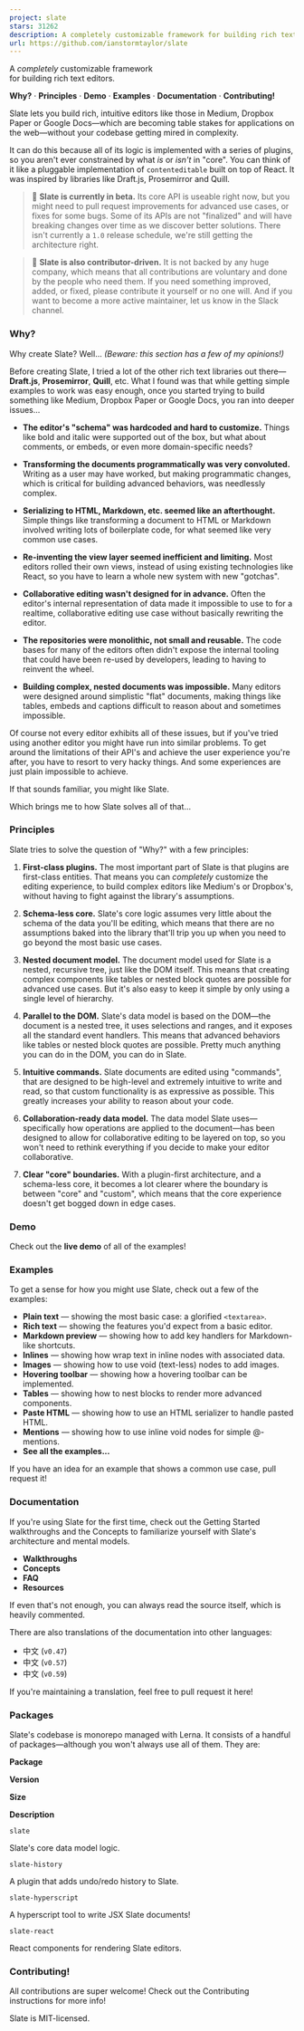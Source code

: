 ```yaml
---
project: slate
stars: 31262
description: A completely customizable framework for building rich text editors. (Currently in beta.)
url: https://github.com/ianstormtaylor/slate
---
```


A _completely_ customizable framework  
for building rich text editors.

  

**Why?** · **Principles** · **Demo** · **Examples** · **Documentation** · **Contributing!**

  

  

Slate lets you build rich, intuitive editors like those in Medium, Dropbox Paper or Google Docs—which are becoming table stakes for applications on the web—without your codebase getting mired in complexity.

It can do this because all of its logic is implemented with a series of plugins, so you aren't ever constrained by what _is_ or _isn't_ in "core". You can think of it like a pluggable implementation of `contenteditable` built on top of React. It was inspired by libraries like Draft.js, Prosemirror and Quill.

> 🤖 **Slate is currently in beta.** Its core API is useable right now, but you might need to pull request improvements for advanced use cases, or fixes for some bugs. Some of its APIs are not "finalized" and will have breaking changes over time as we discover better solutions. There isn't currently a `1.0` release schedule, we're still getting the architecture right.

> 🤖 **Slate is also contributor-driven.** It is not backed by any huge company, which means that all contributions are voluntary and done by the people who need them. If you need something improved, added, or fixed, please contribute it yourself or no one will. And if you want to become a more active maintainer, let us know in the Slack channel.

  

### Why?

Why create Slate? Well... _(Beware: this section has a few of my opinions!)_

Before creating Slate, I tried a lot of the other rich text libraries out there—**Draft.js**, **Prosemirror**, **Quill**, etc. What I found was that while getting simple examples to work was easy enough, once you started trying to build something like Medium, Dropbox Paper or Google Docs, you ran into deeper issues...

-   **The editor's "schema" was hardcoded and hard to customize.** Things like bold and italic were supported out of the box, but what about comments, or embeds, or even more domain-specific needs?
    
-   **Transforming the documents programmatically was very convoluted.** Writing as a user may have worked, but making programmatic changes, which is critical for building advanced behaviors, was needlessly complex.
    
-   **Serializing to HTML, Markdown, etc. seemed like an afterthought.** Simple things like transforming a document to HTML or Markdown involved writing lots of boilerplate code, for what seemed like very common use cases.
    
-   **Re-inventing the view layer seemed inefficient and limiting.** Most editors rolled their own views, instead of using existing technologies like React, so you have to learn a whole new system with new "gotchas".
    
-   **Collaborative editing wasn't designed for in advance.** Often the editor's internal representation of data made it impossible to use to for a realtime, collaborative editing use case without basically rewriting the editor.
    
-   **The repositories were monolithic, not small and reusable.** The code bases for many of the editors often didn't expose the internal tooling that could have been re-used by developers, leading to having to reinvent the wheel.
    
-   **Building complex, nested documents was impossible.** Many editors were designed around simplistic "flat" documents, making things like tables, embeds and captions difficult to reason about and sometimes impossible.
    

Of course not every editor exhibits all of these issues, but if you've tried using another editor you might have run into similar problems. To get around the limitations of their API's and achieve the user experience you're after, you have to resort to very hacky things. And some experiences are just plain impossible to achieve.

If that sounds familiar, you might like Slate.

Which brings me to how Slate solves all of that...

  

### Principles

Slate tries to solve the question of "Why?" with a few principles:

1.  **First-class plugins.** The most important part of Slate is that plugins are first-class entities. That means you can _completely_ customize the editing experience, to build complex editors like Medium's or Dropbox's, without having to fight against the library's assumptions.
    
2.  **Schema-less core.** Slate's core logic assumes very little about the schema of the data you'll be editing, which means that there are no assumptions baked into the library that'll trip you up when you need to go beyond the most basic use cases.
    
3.  **Nested document model.** The document model used for Slate is a nested, recursive tree, just like the DOM itself. This means that creating complex components like tables or nested block quotes are possible for advanced use cases. But it's also easy to keep it simple by only using a single level of hierarchy.
    
4.  **Parallel to the DOM.** Slate's data model is based on the DOM—the document is a nested tree, it uses selections and ranges, and it exposes all the standard event handlers. This means that advanced behaviors like tables or nested block quotes are possible. Pretty much anything you can do in the DOM, you can do in Slate.
    
5.  **Intuitive commands.** Slate documents are edited using "commands", that are designed to be high-level and extremely intuitive to write and read, so that custom functionality is as expressive as possible. This greatly increases your ability to reason about your code.
    
6.  **Collaboration-ready data model.** The data model Slate uses—specifically how operations are applied to the document—has been designed to allow for collaborative editing to be layered on top, so you won't need to rethink everything if you decide to make your editor collaborative.
    
7.  **Clear "core" boundaries.** With a plugin-first architecture, and a schema-less core, it becomes a lot clearer where the boundary is between "core" and "custom", which means that the core experience doesn't get bogged down in edge cases.
    

  

### Demo

Check out the **live demo** of all of the examples!

  

### Examples

To get a sense for how you might use Slate, check out a few of the examples:

-   **Plain text** — showing the most basic case: a glorified `<textarea>`.
-   **Rich text** — showing the features you'd expect from a basic editor.
-   **Markdown preview** — showing how to add key handlers for Markdown-like shortcuts.
-   **Inlines** — showing how wrap text in inline nodes with associated data.
-   **Images** — showing how to use void (text-less) nodes to add images.
-   **Hovering toolbar** — showing how a hovering toolbar can be implemented.
-   **Tables** — showing how to nest blocks to render more advanced components.
-   **Paste HTML** — showing how to use an HTML serializer to handle pasted HTML.
-   **Mentions** — showing how to use inline void nodes for simple @-mentions.
-   **See all the examples...**

If you have an idea for an example that shows a common use case, pull request it!

  

### Documentation

If you're using Slate for the first time, check out the Getting Started walkthroughs and the Concepts to familiarize yourself with Slate's architecture and mental models.

-   **Walkthroughs**
-   **Concepts**
-   **FAQ**
-   **Resources**

If even that's not enough, you can always read the source itself, which is heavily commented.

There are also translations of the documentation into other languages:

-   中文 (`v0.47`)
-   中文 (`v0.57`)
-   中文 (`v0.59`)

If you're maintaining a translation, feel free to pull request it here!

  

### Packages

Slate's codebase is monorepo managed with Lerna. It consists of a handful of packages—although you won't always use all of them. They are:

**Package**

**Version**

**Size**

**Description**

`slate`

Slate's core data model logic.

`slate-history`

A plugin that adds undo/redo history to Slate.

`slate-hyperscript`

A hyperscript tool to write JSX Slate documents!

`slate-react`

React components for rendering Slate editors.

  

### Contributing!

All contributions are super welcome! Check out the Contributing instructions for more info!

Slate is MIT-licensed.
